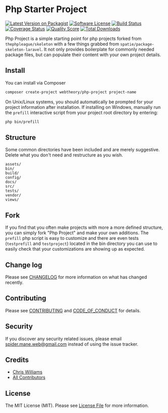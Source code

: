 # Php Starter Project

[![Latest Version on Packagist][ico-version]][link-packagist]
[![Software License][ico-license]](LICENSE.md)
[![Build Status][ico-travis]][link-travis]
[![Coverage Status][ico-scrutinizer]][link-scrutinizer]
[![Quality Score][ico-code-quality]][link-code-quality]
[![Total Downloads][ico-downloads]][link-downloads]

Php Project is a simple starting point for php projects forked from `thephpleague/skeleton` with a few things grabbed from `spatie/package-skeleton-laravel`. It not only provides boilerplate for commonly needed package files, but can populate their content with your own project details.

## Install

You can install via Composer

```bash
composer create-project webtheory/php-project project-name
```

On Unix/Linux systems, you should automatically be prompted for your project information after installation. If installing on Windows, manually run the `prefill` interactive script from your project root directory by entering:

```bash
php bin/prefill
```

## Structure

Some common directories have been included and are merely suggestive. Delete what you don't need and restructure as you wish.

```text
assets/
bin/
build/
config/
docs/
src/
tests/
vendor/
views/
```

## Fork

If you find that you often make projects with more a more defined structure, you can simply fork "Php Project" and make your own additions. The `prefill` php script is easy to customize and there are even tests (`testprefill` and `testproject`) located in the bin directory you can use to easily check that your customizations are showing up as expected.

## Change log

Please see [CHANGELOG](CHANGELOG.md) for more information on what has changed recently.

## Contributing

Please see [CONTRIBUTING](CONTRIBUTING.md) and [CODE_OF_CONDUCT](CODE_OF_CONDUCT.md) for details.

## Security

If you discover any security related issues, please email spider.mane.web@gmail.com instead of using the issue tracker.

## Credits

* [Chris Williams][link-author]
* [All Contributors][link-contributors]

## License

The MIT License (MIT). Please see [License File](LICENSE.md) for more information.

[ico-version]: https://img.shields.io/packagist/v/spider-mane/php-project.svg?style=flat-square
[ico-license]: https://img.shields.io/badge/license-MIT-brightgreen.svg?style=flat-square
[ico-travis]: https://img.shields.io/travis/spider-mane/php-project/master.svg?style=flat-square
[ico-scrutinizer]: https://img.shields.io/scrutinizer/coverage/g/spider-mane/php-project.svg?style=flat-square
[ico-code-quality]: https://img.shields.io/scrutinizer/g/spider-mane/php-project.svg?style=flat-square
[ico-downloads]: https://img.shields.io/packagist/dt/spider-mane/php-project.svg?style=flat-square

[link-packagist]: https://packagist.org/packages/spider-mane/php-project
[link-travis]: https://travis-ci.org/spider-mane/php-project
[link-scrutinizer]: https://scrutinizer-ci.com/g/spider-mane/php-project/code-structure
[link-code-quality]: https://scrutinizer-ci.com/g/spider-mane/php-project
[link-downloads]: https://packagist.org/packages/spider-mane/php-project
[link-author]: https://github.com/spider-mane
[link-contributors]: ../../contributors
